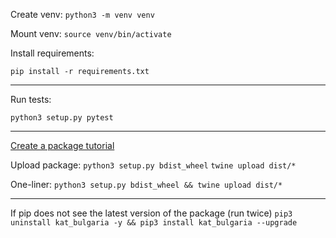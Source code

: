Create venv:
```python3 -m venv venv```

Mount venv:
```source venv/bin/activate```

 Install requirements:

 ```pip install -r requirements.txt``` 
___

 Run tests:

 ```python3 setup.py pytest```
___

[Create a package tutorial](https://medium.com/analytics-vidhya/how-to-create-a-python-library-7d5aea80cc3f)

Upload package:
```python3 setup.py bdist_wheel```
```twine upload dist/*```

One-liner:
```python3 setup.py bdist_wheel && twine upload dist/*```
___

If pip does not see the latest version of the package (run twice)
```pip3 uninstall kat_bulgaria -y && pip3 install kat_bulgaria --upgrade```